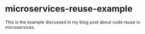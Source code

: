 # microservices-reuse-example

This is the example discussed in my blog post about code reuse in microservices.

